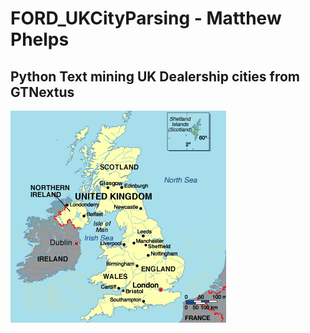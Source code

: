 # FORD_UKCityParsing - Matthew Phelps
## Python Text mining UK Dealership cities from GTNextus

![picture of uk](img/uk.png)
